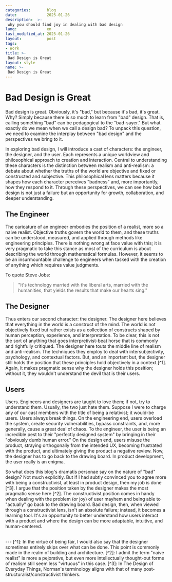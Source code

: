 ```yaml
---
categories:       blog
date:             2025-01-26
description:  >-
 why you should find joy in dealing with bad design
lang:             en
last_modified_at: 2025-01-26
layout:           post
tags:
- Work
title: >-
 Bad Design is Great
layout: style
name: >-
 Bad Design is Great
---
```

# Bad Design is Great

Bad design is great. Obviously, it's "bad," but because it's bad, it's great. Why? Simply because there is so much to learn from "bad" design. That is, calling something "bad" can be pedagogical to the "bad-sayer." But what exactly do we mean when we call a design bad? To unpack this question, we need to examine the interplay between "bad design" and the perspectives we bring to it.

In exploring bad design, I will introduce a cast of characters: the engineer, the designer, and the user. Each represents a unique worldview and philosophical approach to creation and interaction. Central to understanding these characters is the distinction between realism and anti-realism: a debate about whether the truths of the world are objective and fixed or constructed and subjective. This philosophical lens matters because it shapes how each character perceives "badness" and, more importantly, how they respond to it. Through these perspectives, we can see how bad design is not just a failure but an opportunity for growth, collaboration, and deeper understanding.

## The Engineer

The caricature of an engineer embodies the position of a realist, more so a naive realist. Objective truths govern the world to them, and these truths can be understood, measured, and applied through methods like engineering principles. There is nothing wrong at face value with this; it is very pragmatic to take this stance as most of the curriculum is about describing the world through mathematical formulas. However, it seems to be an insurmountable challenge to engineers when tasked with the creation of anything which requires value judgments.

To quote Steve Jobs:
> "It's technology married with the liberal arts, married with the humanities, that yields the results that make our hearts sing."

## The Designer

Thus enters our second character: the designer. The designer here believes that everything in the world is a construct of the mind. The world is not objectively fixed but rather exists as a collection of constructs shaped by human perception, experience, and interpretation. To be clear, this is not the sort of anything that goes interpretivist-beat horse that is commonly and rightfully critiqued. The designer here touts the middle line of realism and anti-realism. The techniques they employ to deal with intersubjectivity, psychology, and contextual factors. But, and an important but, the designer still holds the position that these principles hold objectively in a context.[^1]. Again, it makes pragmatic sense why the designer holds this position; without it, they wouldn't understand the devil that is their users.

## Users

Users. Engineers and designers are taught to love them; if not, try to understand them. Usually, the two just hate them. Suppose I were to charge any of our cast members with the title of being a relativist; it would-be users. Users always break things. On the engineering end, users overload the system, create security vulnerabilities, bypass constraints, and, more generally, cause a great deal of chaos. To the engineer, the user is being an incredible pest to their "perfectly designed system" by bringing in their "obviously dumb human error." On the design end, users misuse the product, straying orthogonally from the intended UX, becoming frustrated with the product, and ultimately giving the product a negative review. Now, the designer has to go back to the drawing board. In product development, the user really is an enigma. 

So what does this blog's dramatis personae say on the nature of "bad" design? Not much explicitly. But if I had subtly convinced you to agree more with being a constructivist, at least in product design, then my job is done [^3]. I argue that the position taken by the designer makes the most pragmatic sense here [^2]. The constructivist position comes in handy when dealing with the problem (or joy) of user mayhem and being able to "actually" go back to the drawing board. Bad design, then, when viewed through a constructivist lens, isn't an absolute failure; instead, it becomes a learning tool. It's an opportunity to better understand how users interact with a product and where the design can be more adaptable, intuitive, and human-centered.

<br/>
---
[^1]: In the virtue of being fair, I would also say that the designer sometimes entirely skips over what can be done. This point is commonly made in the realm of building and architecture.
[^2]: I admit the term "naive realist" is more a pejorative, but even more intellectually thought-out forms of realism still seem less "virtuous" in this case. 
[^3]: In The Design of Everyday Things, Norman's terminology aligns with that of many post-structuralist/constructivist thinkers.